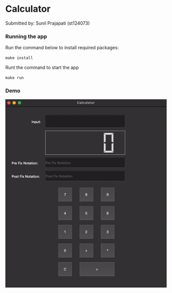 # Calculator 

Submitted by: Sunil Prajapati (st124073)


### Running the app
Run the command below to install required packages:

`make install`

Runt the command to start the app

`make run`


### Demo
![Demo](demo.gif)

